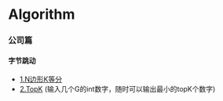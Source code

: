 # Algorithm
### 公司篇
#### 字节跳动
* [1.N边形K等分](company/bytedance/n-gon_divide_k_part.py)
* [2.TopK](company/bytedance/topK.py) (输入几个G的int数字，随时可以输出最小的topK个数字)

